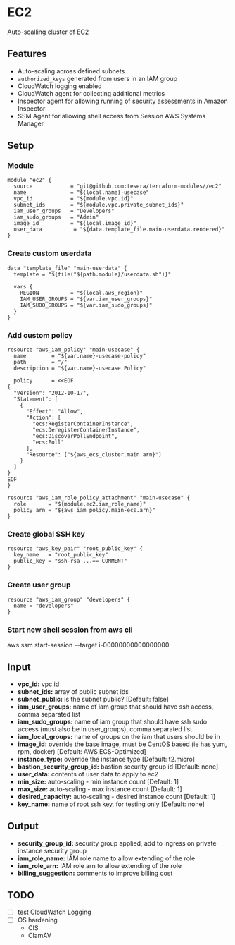 # EC2
Auto-scalling cluster of EC2

## Features
- Auto-scaling across defined subnets
- `authorized_keys` generated from users in an IAM group
- CloudWatch logging enabled
- CloudWatch agent for collecting additional metrics
- Inspector agent for allowing running of security assessments in Amazon Inspector
- SSM Agent for allowing shell access from Session AWS Systems Manager

## Setup
### Module
```hcl-terraform
module "ec2" {
  source            = "git@github.com:tesera/terraform-modules//ec2"
  name              = "${local.name}-usecase"
  vpc_id            = "${module.vpc.id}"
  subnet_ids        = "${module.vpc.private_subnet_ids}"
  iam_user_groups   = "Developers"
  iam_sudo_groups   = "Admin"
  image_id          = "${local.image_id}"
  user_data          = "${data.template_file.main-userdata.rendered}"
}
```

### Create custom userdata
```hcl-terraform
data "template_file" "main-userdata" {
  template = "${file("${path.module}/userdata.sh")}"

  vars {
    REGION          = "${local.aws_region}"
    IAM_USER_GROUPS = "${var.iam_user_groups}"
    IAM_SUDO_GROUPS = "${var.iam_sudo_groups}"
  }
}
```

### Add custom policy
```hcl-terraform
resource "aws_iam_policy" "main-usecase" {
  name        = "${var.name}-usecase-policy"
  path        = "/"
  description = "${var.name}-usecase Policy"

  policy      = <<EOF
{
  "Version": "2012-10-17",
  "Statement": [
    {
      "Effect": "Allow",
      "Action": [
        "ecs:RegisterContainerInstance",
        "ecs:DeregisterContainerInstance",
        "ecs:DiscoverPollEndpoint",
        "ecs:Poll"
      ],
      "Resource": ["${aws_ecs_cluster.main.arn}"]
    }
  ]
}
EOF
}

resource "aws_iam_role_policy_attachment" "main-usecase" {
  role       = "${module.ec2.iam_role_name}"
  policy_arn = "${aws_iam_policy.main-ecs.arn}"
}
```

### Create global SSH key
```hcl-terraform
resource "aws_key_pair" "root_public_key" {
  key_name   = "root_public_key"
  public_key = "ssh-rsa ...== COMMENT"
}
```

### Create user group
```hcl-terraform
resource "aws_iam_group" "developers" {
  name = "developers"
}
```

### Start new shell session from aws cli
aws ssm start-session --target i-00000000000000000


## Input
- **vpc_id:** vpc id
- **subnet_ids:** array of public subnet ids
- **subnet_public:** is the subnet public? [Default: false]
- **iam_user_groups:** name of iam group that should have ssh access, comma separated list
- **iam_sudo_groups:** name of iam group that should have ssh sudo access (must also be in user_groups), comma separated list
- **iam_local_groups:** name of groups on the iam that users should be in
- **image_id:** override the base image, must be CentOS based (ie has yum, rpm, docker) [Default: AWS ECS-Optimized]
- **instance_type:** override the instance type [Default: t2.micro]
- **bastion_security_group_id:** bastion security group id [Default: none]
- **user_data:** contents of user data to apply to ec2
- **min_size:** auto-scaling - min instance count [Default: 1]
- **max_size:** auto-scaling - max instance count [Default: 1]
- **desired_capacity:** auto-scaling - desired instance count [Default: 1]
- **key_name:** name of root ssh key, for testing only [Default: none]

## Output
- **security_group_id:** security group applied, add to ingress on private instance security group
- **iam_role_name:** IAM role name to allow extending of the role
- **iam_role_arn:** IAM role arn to allow extending of the role
- **billing_suggestion:** comments to improve billing cost


## TODO
- [ ] test CloudWatch Logging
- [ ] OS hardening
  - CIS
  - ClamAV
